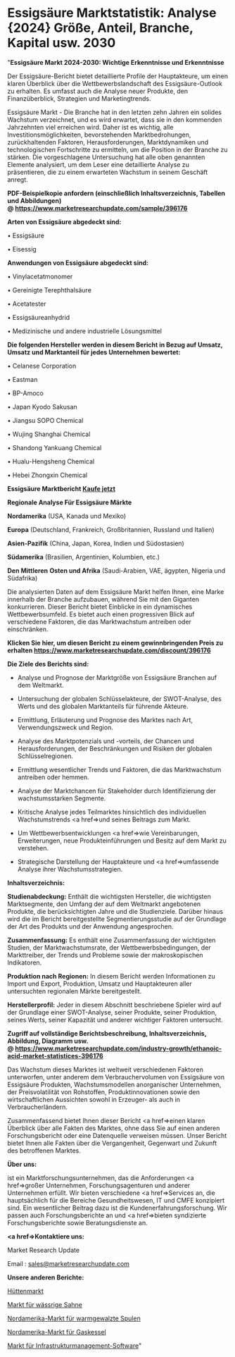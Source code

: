 # Essigsäure Marktstatistik: Analyse {2024} Größe, Anteil, Branche, Kapital usw. 2030

"<strong>Essigsäure Markt 2024-2030: Wichtige Erkenntnisse und Erkenntnisse</strong>

Der Essigsäure-Bericht bietet detaillierte Profile der Hauptakteure, um einen klaren Überblick über die Wettbewerbslandschaft des Essigsäure-Outlook zu erhalten. Es umfasst auch die Analyse neuer Produkte, den Finanzüberblick, Strategien und Marketingtrends.

Essigsäure Markt - Die Branche hat in den letzten zehn Jahren ein solides Wachstum verzeichnet, und es wird erwartet, dass sie in den kommenden Jahrzehnten viel erreichen wird. Daher ist es wichtig, alle Investitionsmöglichkeiten, bevorstehenden Marktbedrohungen, zurückhaltenden Faktoren, Herausforderungen, Marktdynamiken und technologischen Fortschritte zu ermitteln, um die Position in der Branche zu stärken. Die vorgeschlagene Untersuchung hat alle oben genannten Elemente analysiert, um dem Leser eine detaillierte Analyse zu präsentieren, die zu einem erwarteten Wachstum in seinem Geschäft anregt.

<strong><b>PDF-Beispielkopie anfordern (einschließlich Inhaltsverzeichnis, Tabellen und Abbildungen) @ </b></strong><strong><a href=https://www.marketresearchupdate.com/sample/396176><strong>https://www.marketresearchupdate.com/sample/396176</u></a></strong></strong>

<strong>Arten von Essigsäure abgedeckt sind:</strong>

• Essigsäure

• Eisessig

<strong>Anwendungen von Essigsäure abgedeckt sind:</strong>

• Vinylacetatmonomer

• Gereinigte Terephthalsäure

• Acetatester

• Essigsäureanhydrid

• Medizinische und andere industrielle Lösungsmittel

<strong>Die folgenden Hersteller werden in diesem Bericht in Bezug auf Umsatz, Umsatz und Marktanteil für jedes Unternehmen bewertet:</strong>

• Celanese Corporation

• Eastman

• BP-Amoco

• Japan Kyodo Sakusan

• Jiangsu SOPO Chemical

• Wujing Shanghai Chemical

• Shandong Yankuang Chemical

• Hualu-Hengsheng Chemical

• Hebei Zhongxin Chemical

<strong>Essigsäure Marktbericht <a href=https://www.marketresearchupdate.com/buynow/396176>Kaufe jetzt</a></strong>

<strong>Regionale Analyse Für Essigsäure Märkte</strong>

<strong>Nordamerika</strong> (USA, Kanada und Mexiko)

<strong>Europa</strong> (Deutschland, Frankreich, Großbritannien, Russland und Italien)

<strong>Asien-Pazifik</strong> (China, Japan, Korea, Indien und Südostasien)

<strong>Südamerika</strong> (Brasilien, Argentinien, Kolumbien, etc.)

<strong>Den Mittleren</strong> <strong>Osten und Afrika</strong> (Saudi-Arabien, VAE, ägypten, Nigeria und Südafrika)

Die analysierten Daten auf dem Essigsäure Markt helfen Ihnen, eine Marke innerhalb der Branche aufzubauen, während Sie mit den Giganten konkurrieren. Dieser Bericht bietet Einblicke in ein dynamisches Wettbewerbsumfeld. Es bietet auch einen progressiven Blick auf verschiedene Faktoren, die das Marktwachstum antreiben oder einschränken.

<strong>Klicken Sie hier, um diesen Bericht zu einem gewinnbringenden Preis zu erhalten
</strong><strong><a href=https://www.marketresearchupdate.com/discount/396176>https://www.marketresearchupdate.com/discount/396176</b></u></strong></a>

<strong>Die Ziele des Berichts sind:</strong>

- Analyse und Prognose der Marktgröße von Essigsäure Branchen auf dem Weltmarkt.

- Untersuchung der globalen Schlüsselakteure, der SWOT-Analyse, des Werts und des globalen Marktanteils für führende Akteure.

- Ermittlung, Erläuterung und Prognose des Marktes nach Art, Verwendungszweck und Region.

- Analyse des Marktpotenzials und -vorteils, der Chancen und Herausforderungen, der Beschränkungen und Risiken der globalen Schlüsselregionen.

- Ermittlung wesentlicher Trends und Faktoren, die das Marktwachstum antreiben oder hemmen.

- Analyse der Marktchancen für Stakeholder durch Identifizierung der wachstumsstarken Segmente.

- Kritische Analyse jedes Teilmarktes hinsichtlich des individuellen Wachstumstrends <a href=>und</a> seines Beitrags zum Markt.

- Um Wettbewerbsentwicklungen <a href=>wie</a> Vereinbarungen, Erweiterungen, neue Produkteinführungen und Besitz auf dem Markt zu verstehen.

- Strategische Darstellung der Hauptakteure und <a href=>umfas</a>sende Analyse ihrer Wachstumsstrategien.

<strong>Inhaltsverzeichnis:</strong>

<strong>Studienabdeckung:</strong> Enthält die wichtigsten Hersteller, die wichtigsten Marktsegmente, den Umfang der auf dem Weltmarkt angebotenen Produkte, die berücksichtigten Jahre und die Studienziele. Darüber hinaus wird die im Bericht bereitgestellte Segmentierungsstudie auf der Grundlage der Art des Produkts und der Anwendung angesprochen.

<strong>Zusammenfassung:</strong> Es enthält eine Zusammenfassung der wichtigsten Studien, der Marktwachstumsrate, der Wettbewerbsbedingungen, der Markttreiber, der Trends und Probleme sowie der makroskopischen Indikatoren.

<strong>Produktion nach Regionen:</strong> In diesem Bericht werden Informationen zu Import und Export, Produktion, Umsatz und Hauptakteuren aller untersuchten regionalen Märkte bereitgestellt.

<strong>Herstellerprofil:</strong> Jeder in diesem Abschnitt beschriebene Spieler wird auf der Grundlage einer SWOT-Analyse, seiner Produkte, seiner Produktion, seines Werts, seiner Kapazität und anderer wichtiger Faktoren untersucht.

<strong><b>Zugriff auf vollständige Berichtsbeschreibung, Inhaltsverzeichnis, Abbildung, Diagramm usw. @ </b></strong><strong><a href=https://www.marketresearchupdate.com/industry-growth/ethanoic-acid-market-statistices-396176>https://www.marketresearchupdate.com/industry-growth/ethanoic-acid-market-statistices-396176</a></strong>

Das Wachstum dieses Marktes ist weltweit verschiedenen Faktoren unterworfen, unter anderem dem Verbrauchervolumen von Essigsäure von Essigsäure Produkten, Wachstumsmodellen anorganischer Unternehmen, der Preisvolatilität von Rohstoffen, Produktinnovationen sowie den wirtschaftlichen Aussichten sowohl in Erzeuger- als auch in Verbraucherländern.

Zusammenfassend bietet Ihnen dieser Bericht <a href=>einen</a> klaren Überblick über alle Fakten des Marktes, ohne dass Sie auf einen anderen Forschungsbericht oder eine Datenquelle verweisen müssen. Unser Bericht bietet Ihnen alle Fakten über die Vergangenheit, Gegenwart und Zukunft des betroffenen Marktes.

<strong>Über uns:</strong>

 ist ein Marktforschungsunternehmen, das die Anforderungen <a href=>großer</a> Unternehmen, Forschungsagenturen und anderer Unternehmen erfüllt. Wir bieten verschiedene <a href=>Services</a> an, die hauptsächlich für die Bereiche Gesundheitswesen, IT und CMFE konzipiert sind. Ein wesentlicher Beitrag dazu ist die Kundenerfahrungsforschung. Wir passen auch Forschungsberichte an und <a href=>bieten</a> syndizierte Forschungsberichte sowie Beratungsdienste an.

<strong><a href=>Kontaktiere uns:</a></strong>

Market Research Update

Email : sales@marketresearchupdate.com

<strong>Unsere anderen Berichte:</strong>

<a href=https://www.linkedin.com/pulse/cabin-market-industry-analysis-segments-top-key-players>Hüttenmarkt</a>

<a href=https://www.linkedin.com/pulse/aqueous-cream-market-outlooks-2023-size-shares>Markt für wässrige Sahne</a>

<a href=https://www.linkedin.com/pulse/north-america-hot-rolled-coil-market-2023-remarking>Nordamerika-Markt für warmgewalzte Spulen</a>

<a href=https://www.linkedin.com/pulse/north-america-gas-boilers-market-size-scope>Nordamerika-Markt für Gaskessel</a>

<a href=https://www.linkedin.com/pulse/infrastructure-management-software-market-2023-ml3yf/>Markt für Infrastrukturmanagement-Software</a>"
